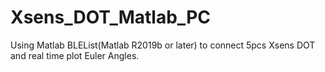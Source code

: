 # Xsens_DOT_Matlab_PC
Using Matlab BLEList(Matlab R2019b or later) to connect 5pcs Xsens DOT and real time plot Euler Angles.
